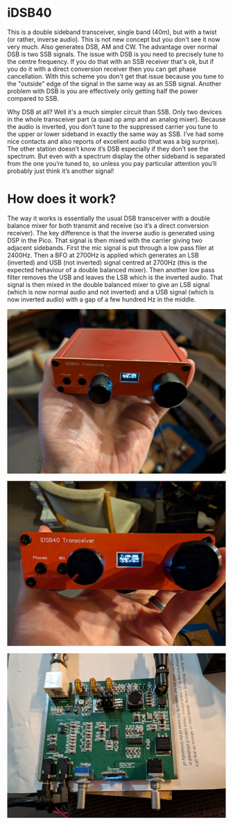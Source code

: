# iDSB40
This is a double sideband transceiver, single band (40m), but with a twist (or rather, inverse audio). This is not new concept but you don't see it now very much. Also generates DSB, AM and CW. The advantage over normal DSB is two SSB signals. The issue with DSB is you need to precisely tune to the centre frequency. If you do that with an SSB receiver that's ok, but if you do it with a direct conversion receiver then you can get phase cancellation. With this scheme you don't get that issue because you tune to the "outside" edge of the signal in the same way as an SSB signal. Another problem with DSB is you are effectively only getting half the power compared to SSB.
 
Why DSB at all? Well it's a much simpler circuit than SSB. Only two devices in the whole transceiver part (a quad op amp and an analog mixer). Because the audio is inverted, you don’t tune to the suppressed carrier you tune to the upper or lower sideband in exactly the same way as SSB. I’ve had some nice contacts and also reports of excellent audio (that was a big surprise). The other station doesn’t know it’s DSB especially if they don’t see the spectrum. But even with a spectrum display the other sideband is separated from the one you’re tuned to, so unless you pay particular attention you’ll probably just think it’s another signal!

# How does it work?
The way it works is essentially the usual DSB transceiver with a double balance mixer for both transmit and receive (so it’s a direct conversion receiver). The key difference is that the inverse audio is generated using DSP in the Pico. That signal is then mixed with the carrier giving two adjacent sidebands. First the mic signal is put through a low pass filer at 2400Hz. Then a BFO at 2700Hz is applied which generates an LSB (inverted) and USB (not inverted) signal centred at 2700Hz (this is the expected hehaviour of a double balanced mixer). Then another low pass filter removes the USB and leaves the LSB which is the inverted audio. That signal is then mixed in the double balanced mixer to give an LSB signal (which is now normal audio and not inverted) and a USB signal (which is now inverted audio) with a gap of a few hundred Hz in the middle.

![alt text](https://github.com/ianm8/iDSB40/blob/main/docs/iDSB40-1.jpg?raw=true)

![alt text](https://github.com/ianm8/iDSB40/blob/main/docs/iDSB40-2.jpg?raw=true)

![alt text](https://github.com/ianm8/iDSB40/blob/main/docs/iDSB40-PCB-Complete.jpg?raw=true)
